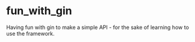 # fun_with_gin
Having fun with gin to make a simple API - for the sake of learning how to use the framework.
